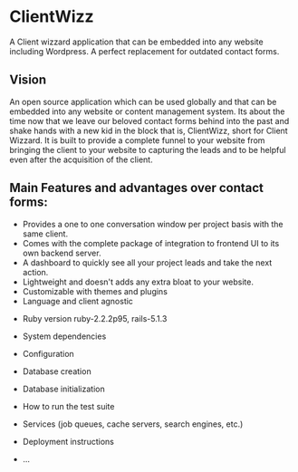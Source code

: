# ClientWizz
A Client wizzard application that can be embedded into any website including Wordpress. A perfect replacement for outdated contact forms.

## Vision
An open source application which can be used globally and that can be embedded into any website or content management system. Its about the time now that we leave our beloved contact forms behind into the past and shake hands with a new kid in the block that is, ClientWizz, short for Client Wizzard. It is built to provide a complete funnel to your website from bringing the client to your website to capturing the leads and to be helpful even after the acquisition of the client.

## Main Features and advantages over contact forms:
- Provides a one to one conversation window per project basis with the same client.
- Comes with the complete package of integration to frontend UI to its own backend server.
- A dashboard to quickly see all your project leads and take the next action.
- Lightweight and doesn't adds any extra bloat to your website.
- Customizable with themes and plugins
- Language and client agnostic

* Ruby version
ruby-2.2.2p95, rails-5.1.3

* System dependencies

* Configuration

* Database creation

* Database initialization

* How to run the test suite

* Services (job queues, cache servers, search engines, etc.)

* Deployment instructions

* ...
